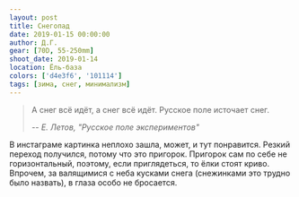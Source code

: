 ```yaml
---
layout: post
title: Снегопад
date: 2019-01-15 00:00:00
author: Д.Г.
gear: [70D, 55-250mm]
shoot_date: 2019-01-14
location: Ёль-база
colors: ['d4e3f6', '101114']
tags: [зима, снег, минимализм]
---
```

> А снег всё идёт, а снег всё идёт.
> Русское поле источает снег.
>
> -- <cite>Е. Летов, "Русское поле экспериментов"</cite>

В инстаграме картинка неплохо зашла, может, и тут понравится. Резкий переход получился, потому что это пригорок. Пригорок сам по себе не горизонтальный, поэтому, если приглядеться, то ёлки стоят криво. Впрочем, за валящимися с неба кусками снега (снежинками это трудно было назвать), в глаза особо не бросается.
